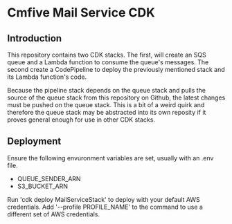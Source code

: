 # Cmfive Mail Service CDK

## Introduction
This repository contains two CDK stacks. The first, will create an SQS queue and a Lambda function to consume the queue's messages. The second create a CodePipeline to deploy the previously mentioned stack and its Lambda function's code.

Because the pipeline stack depends on the queue stack and pulls the source of the queue stack from this repository on Github, the latest changes must be pushed on the queue stack. This is a bit of a weird quirk and therefore the queue stack may be abstracted into its own reposity if it proves general enough for use in other CDK stacks.

## Deployment
Ensure the following envuronment variables are set, usually with an .env file.
* QUEUE_SENDER_ARN
* S3_BUCKET_ARN

Run 'cdk deploy MailServiceStack' to deploy with your default AWS credentials. Add '--profile PROFILE_NAME' to the command to use a different set of AWS credentials.